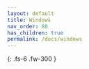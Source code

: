```yaml
---
layout: default
title: Windows
nav_order: 80
has_children: true
permalink: /docs/windows
---
```


{: .fs-6 .fw-300 }
